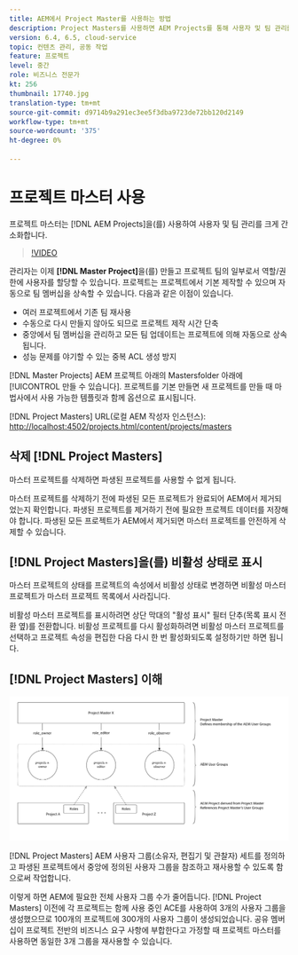 ```yaml
---
title: AEM에서 Project Master를 사용하는 방법
description: Project Masters를 사용하면 AEM Projects를 통해 사용자 및 팀 관리를 크게 간소화할 수 있습니다.
version: 6.4, 6.5, cloud-service
topic: 컨텐츠 관리, 공동 작업
feature: 프로젝트
level: 중간
role: 비즈니스 전문가
kt: 256
thumbnail: 17740.jpg
translation-type: tm+mt
source-git-commit: d9714b9a291ec3ee5f3dba9723de72bb120d2149
workflow-type: tm+mt
source-wordcount: '375'
ht-degree: 0%

---
```



# 프로젝트 마스터 사용

프로젝트 마스터는 [!DNL AEM Projects]을(를) 사용하여 사용자 및 팀 관리를 크게 간소화합니다.

>[!VIDEO](https://video.tv.adobe.com/v/17740/?quality=12&learn=on)

관리자는 이제 **[!DNL Master Project]**&#x200B;을(를) 만들고 프로젝트 팀의 일부로서 역할/권한에 사용자를 할당할 수 있습니다. 프로젝트는 프로젝트에서 기본 제작할 수 있으며 자동으로 팀 멤버십을 상속할 수 있습니다. 다음과 같은 이점이 있습니다.

* 여러 프로젝트에서 기존 팀 재사용
* 수동으로 다시 만들지 않아도 되므로 프로젝트 제작 시간 단축
* 중앙에서 팀 멤버십을 관리하고 모든 팀 업데이트는 프로젝트에 의해 자동으로 상속됩니다.
* 성능 문제를 야기할 수 있는 중복 ACL 생성 방지

[!DNL Master Projects] AEM 프로젝트 아래의   Mastersfolder 아래에  [!UICONTROL 만들 수 있습니다]. 프로젝트를 기본 만들면 새 프로젝트를 만들 때 마법사에서 사용 가능한 템플릿과 함께 옵션으로 표시됩니다.

[!DNL Project Masters] URL(로컬 AEM 작성자 인스턴스): [http://localhost:4502/projects.html/content/projects/masters](http://localhost:4502/projects.html/content/projects/masters)

## 삭제 [!DNL Project Masters]

마스터 프로젝트를 삭제하면 파생된 프로젝트를 사용할 수 없게 됩니다.

마스터 프로젝트를 삭제하기 전에 파생된 모든 프로젝트가 완료되어 AEM에서 제거되었는지 확인합니다. 파생된 프로젝트를 제거하기 전에 필요한 프로젝트 데이터를 저장해야 합니다. 파생된 모든 프로젝트가 AEM에서 제거되면 마스터 프로젝트를 안전하게 삭제할 수 있습니다.

## [!DNL Project Masters]을(를) 비활성 상태로 표시

마스터 프로젝트의 상태를 프로젝트의 속성에서 비활성 상태로 변경하면 비활성 마스터 프로젝트가 마스터 프로젝트 목록에서 사라집니다.

비활성 마스터 프로젝트를 표시하려면 상단 막대의 &quot;활성 표시&quot; 필터 단추(목록 표시 전환 옆)를 전환합니다. 비활성 프로젝트를 다시 활성화하려면 비활성 마스터 프로젝트를 선택하고 프로젝트 속성을 편집한 다음 다시 한 번 활성화되도록 설정하기만 하면 됩니다.

## [!DNL Project Masters] 이해

![프로젝트 마스터 기술 보기](assets/use-project-masters/project-masters-architecture.png)

[!DNL Project Masters] AEM 사용자 그룹(소유자, 편집기 및 관찰자) 세트를 정의하고 파생된 프로젝트에서 중앙에 정의된 사용자 그룹을 참조하고 재사용할 수 있도록 함으로써 작업합니다.

이렇게 하면 AEM에 필요한 전체 사용자 그룹 수가 줄어듭니다. [!DNL Project Masters] 이전에 각 프로젝트는 함께 사용 중인 ACE를 사용하여 3개의 사용자 그룹을 생성했으므로 100개의 프로젝트에 300개의 사용자 그룹이 생성되었습니다. 공유 멤버십이 프로젝트 전반의 비즈니스 요구 사항에 부합한다고 가정할 때 프로젝트 마스터를 사용하면 동일한 3개 그룹을 재사용할 수 있습니다.
